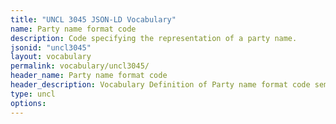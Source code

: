```yaml
---
title: "UNCL 3045 JSON-LD Vocabulary"
name: Party name format code
description: Code specifying the representation of a party name.
jsonid: "uncl3045"
layout: vocabulary
permalink: vocabulary/uncl3045/
header_name: Party name format code
header_description: Vocabulary Definition of Party name format code semantics in HTML format. JSON-LD format is available at [uncl3045.jsonld](https://edi3.org/vocabulary/uncl3045.jsonld)
type: uncl
options:
---
```

